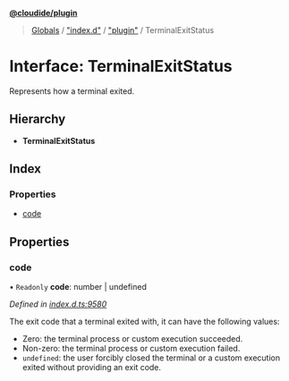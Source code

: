 **[@cloudide/plugin](../README.md)**

> [Globals](../README.md) / ["index.d"](../modules/_index_d_.md) / ["plugin"](../modules/_index_d_._plugin_.md) / TerminalExitStatus

# Interface: TerminalExitStatus

Represents how a terminal exited.

## Hierarchy

* **TerminalExitStatus**

## Index

### Properties

* [code](_index_d_._plugin_.terminalexitstatus.md#code)

## Properties

### code

• `Readonly` **code**: number \| undefined

*Defined in [index.d.ts:9580](https://github.com/shuyaqian/cloudide-plugin-api/blob/6d83fa1/index.d.ts#L9580)*

The exit code that a terminal exited with, it can have the following values:
- Zero: the terminal process or custom execution succeeded.
- Non-zero: the terminal process or custom execution failed.
- `undefined`: the user forcibly closed the terminal or a custom execution exited
  without providing an exit code.
